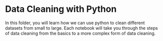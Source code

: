 # Data Cleaning with Python

In this folder, you will learn how we can use python to clean different datasets from small to large. Each notebook will take you through the steps of data cleaning from the basics to a more complex form of data cleaning.
